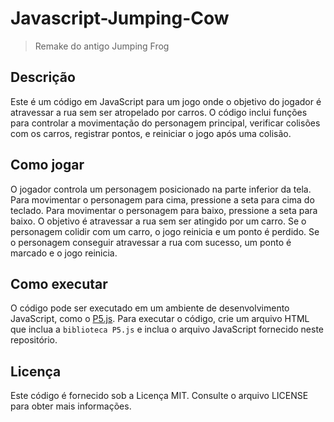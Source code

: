 # Javascript-Jumping-Cow
> Remake do antigo Jumping Frog

## Descrição
Este é um código em JavaScript para um jogo onde o objetivo do jogador é atravessar a rua sem ser atropelado por carros.
O código inclui funções para controlar a movimentação do personagem principal, verificar colisões com os carros, registrar pontos, e reiniciar o jogo após uma colisão.

## Como jogar
O jogador controla um personagem posicionado na parte inferior da tela. Para movimentar o personagem para cima, pressione a seta para cima do teclado. Para movimentar o personagem para baixo, pressione a seta para baixo. O objetivo é atravessar a rua sem ser atingido por um carro. Se o personagem colidir com um carro, o jogo reinicia e um ponto é perdido. Se o personagem conseguir atravessar a rua com sucesso, um ponto é marcado e o jogo reinicia.

## Como executar
O código pode ser executado em um ambiente de desenvolvimento JavaScript, como o [P5.js](https://editor.p5js.org/). Para executar o código, crie um arquivo HTML que inclua a ``biblioteca P5.js`` e inclua o arquivo JavaScript fornecido neste repositório.

## Licença
Este código é fornecido sob a Licença MIT. Consulte o arquivo LICENSE para obter mais informações. 
